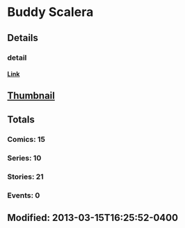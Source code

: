 # Buddy  Scalera 
## Details
### detail
#### [Link](http://marvel.com/comics/creators/6152/buddy_scalera?utm_campaign=apiRef&utm_source=225578a89fc76f3d20fbffda5d17a88d)
## [Thumbnail](http://i.annihil.us/u/prod/marvel/i/mg/b/40/image_not_available.jpg)
## Totals
### Comics: 15
### Series: 10
### Stories: 21
### Events: 0
## Modified: 2013-03-15T16:25:52-0400